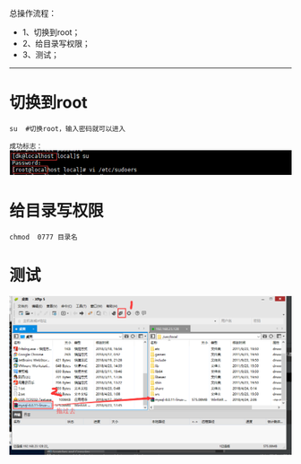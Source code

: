 总操作流程：
- 1、切换到root；
- 2、给目录写权限；
- 3、测试；

----------

# 切换到root
```
su  #切换root，输入密码就可以进入
```
`成功标志：`
![](image/13-1.png)
# 给目录写权限
```
chmod  0777 目录名
```
# 测试
![](image/13-2.png)